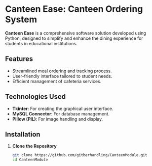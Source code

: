 # Canteen Ease: Canteen Ordering System  

**Canteen Ease** is a comprehensive software solution developed using Python, designed to simplify and enhance the dining experience for students in educational institutions.  

## Features  
- Streamlined meal ordering and tracking process.  
- User-friendly interface tailored to student needs.  
- Efficient management of cafeteria services.  

## Technologies Used  
- **Tkinter**: For creating the graphical user interface.  
- **MySQL Connector**: For database management.  
- **Pillow (PIL)**: For image handling and display.  

## Installation  

1. **Clone the Repository**  
   ```bash
   git clone https://github.com/gitberhandling/CanteenModule.git
   cd CanteenModule
   
